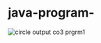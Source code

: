 # java-program-
![circle output co3 prgrm1](https://user-images.githubusercontent.com/79986079/133771206-e7da4af0-ae43-4f01-a0e7-7e457f4e873f.png)
